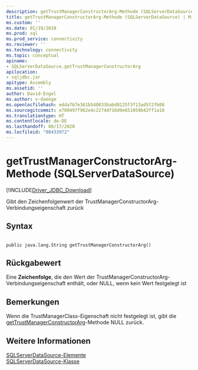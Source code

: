 ```yaml
---
description: getTrustManagerConstructorArg-Methode (SQLServerDataSource)
title: getTrustManagerConstructorArg-Methode (SQLServerDataSource) | Microsoft-Dokumentation
ms.custom: ''
ms.date: 01/19/2018
ms.prod: sql
ms.prod_service: connectivity
ms.reviewer: ''
ms.technology: connectivity
ms.topic: conceptual
apiname:
- SQLServerDataSource.getTrustManagerConstructorArg
apilocation:
- sqljdbc.jar
apitype: Assembly
ms.assetid: ''
author: David-Engel
ms.author: v-daenge
ms.openlocfilehash: edda767e361b540833babd0125f3f13ad5f2fb08
ms.sourcegitcommit: e700497f962e4c2274df16d9e651059b42ff1a10
ms.translationtype: HT
ms.contentlocale: de-DE
ms.lasthandoff: 08/17/2020
ms.locfileid: "88433972"
---
```

# <a name="gettrustmanagerconstructorarg-method-sqlserverdatasource"></a>getTrustManagerConstructorArg-Methode (SQLServerDataSource)
[!INCLUDE[Driver_JDBC_Download](../../../includes/driver_jdbc_download.md)]

  Gibt den Zeichenfolgenwert der TrustManagerConstructorArg-Verbindungseigenschaft zurück
  
## <a name="syntax"></a>Syntax  
  
```  
  
public java.lang.String getTrustManagerConstructorArg()  
```  
  
## <a name="return-value"></a>Rückgabewert  
 Eine **Zeichenfolge**, die den Wert der TrustManagerConstructorArg-Verbindungseigenschaft enthält, oder NULL, wenn kein Wert festgelegt ist  
  
## <a name="remarks"></a>Bemerkungen  
 Wenn die TrustManagerClass-Eigenschaft nicht festgelegt ist, gibt die [getTrustManagerConstructorArg](../../../connect/jdbc/reference/gettrustmanagerconstructorarg-method-sqlserverdatasource.md)-Methode NULL zurück.  
  
## <a name="see-also"></a>Weitere Informationen  
 [SQLServerDataSource-Elemente](../../../connect/jdbc/reference/sqlserverdatasource-members.md)   
 [SQLServerDataSource-Klasse](../../../connect/jdbc/reference/sqlserverdatasource-class.md)  
  
  
